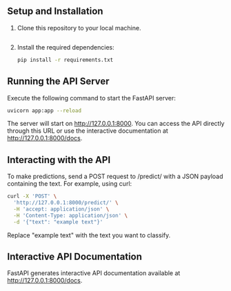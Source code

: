
## Setup and Installation

1. Clone this repository to your local machine.

   ```
2. Install the required dependencies:
   ```bash
   pip install -r requirements.txt
   ```

## Running the API Server

Execute the following command to start the FastAPI server:

```bash
uvicorn app:app --reload
```

The server will start on http://127.0.0.1:8000. You can access the API directly through this URL or use the interactive documentation at http://127.0.0.1:8000/docs.

## Interacting with the API

To make predictions, send a POST request to /predict/ with a JSON payload containing the text. For example, using curl:

```bash
curl -X 'POST' \
  'http://127.0.0.1:8000/predict/' \
  -H 'accept: application/json' \
  -H 'Content-Type: application/json' \
  -d '{"text": "example text"}'
```

Replace "example text" with the text you want to classify.

## Interactive API Documentation

FastAPI generates interactive API documentation available at http://127.0.0.1:8000/docs. 
